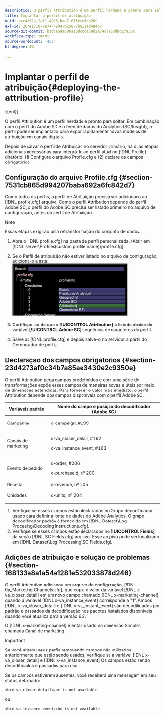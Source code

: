 ```yaml
---
description: O perfil Attribution é um perfil herdado e pronto para soltar. Em combinação com o perfil do Adobe SC e o feed de dados do Analytics (SC/Insight), o perfil pode ser implantado para expor rapidamente novos modelos de atribuição em canais digitais.
title: Implantar o perfil de atribuição
uuid: acc4e92a-2af1-4993-bae7-015ece3da26c
exl-id: 287e1710-7e74-4904-b258-7b811ad484b7
source-git-commit: b1dda69a606a16dccca30d2a74c7e63dbd27936c
workflow-type: tm+mt
source-wordcount: '437'
ht-degree: 3%

---
```


# Implantar o perfil de atribuição{#deploying-the-attribution-profile}

{{eol}}

O perfil Attribution é um perfil herdado e pronto para soltar. Em combinação com o perfil do Adobe SC e o feed de dados do Analytics (SC/Insight), o perfil pode ser implantado para expor rapidamente novos modelos de atribuição em canais digitais.

Depois de salvar o perfil de Atribuição no servidor primário, há duas etapas adicionais necessárias para integrá-lo ao perfil atual no [!DNL Profile] diretório: (1) Configure o arquivo Profile.cfg e (2) declare os campos obrigatórios.

## Configuração do arquivo Profile.cfg {#section-7531cb865d994207baba692a6fc842d7}

Como todos os perfis, o perfil de Atribuição precisa ser adicionado ao [!DNL profile.cfg] arquivo. Como o perfil Attribution depende do perfil Adobe SC, o perfil do Adobe SC precisa ser listado primeiro no arquivo de configuração, antes do perfil de Atribuição.

>[!NOTE]
>
>Essas etapas exigirão uma retransformação do conjunto de dados.

1. Abra o [!DNL profile.cfg] na pasta de perfil personalizada. (Abrir em [!DNL server\Profiles\(custom profile name)\profile.cfg].

1. Se o Perfil de atribuição não estiver listado no arquivo de configuração, adicione-o à lista. ![](assets/new_profile_cfg.png)

1. Certifique-se de que o **[!UICONTROL Attribution]** é listada abaixo da variável **[!UICONTROL Adobe SC]** sequência de caracteres do perfil.

1. Salve as [!DNL profile.cfg] e depois salve-o no servidor a partir do Gerenciador de perfis.

## Declaração dos campos obrigatórios {#section-23d4273af0c34b7a85ae3430e2c9350e}

O perfil Attribution pega campos predefinidos e com uma série de transformações expõe esses campos de maneiras novas e úteis por meio de dimensões estendidas. Para fornecer o valor mais imediato, o perfil Attribution depende dos campos disponíveis com o perfil Adobe SC.

<table id="table_97751B73CCAA4B96BB162641A178A68A"> 
 <thead> 
  <tr> 
   <th colname="col1" class="entry"> Variáveis padrão </th> 
   <th colname="col2" class="entry"> Nome do campo e posição do decodificador (Adobe SC) </th> 
  </tr>
 </thead>
 <tbody> 
  <tr> 
   <td colname="col1"> Campanha </td> 
   <td colname="col2"> <p>x-campaign, #199 </p> </td> 
  </tr> 
  <tr> 
   <td colname="col1"> Canais de marketing </td> 
   <td colname="col2"> <p>x-va_closer_detail, #162 </p> <p>x-va_instance_event, #163 </p> </td> 
  </tr> 
  <tr> 
   <td colname="col1"> Evento de pedido </td> 
   <td colname="col2"> <p>x-order, #206 </p> <p>x-purchaseid, nº 200 </p> </td> 
  </tr> 
  <tr> 
   <td colname="col1"> Receita </td> 
   <td colname="col2"> x-revenue, nº 205 </td> 
  </tr> 
  <tr> 
   <td colname="col1"> Unidades </td> 
   <td colname="col2"> <p>x-units, nº 204 </p> </td> 
  </tr> 
 </tbody> 
</table>

1. Verifique se esses campos estão declarados no Grupo decodificador usado para definir a fonte de dados do Adobe Analytics. O grupo decodificador padrão é fornecido em [!DNL Dataset\Log Procesing\Decoding Instructions.cfg].
1. Verifique se esses campos estão declarados no **[!UICONTROL Fields]** da seção [!DNL SC Fields.cfg] arquivo. Esse arquivo pode ser localizado em [!DNL Dataset\Log Processing\SC Fields.cfg].

## Adições de atribuição e solução de problemas {#section-168133a8a1a54e1281e532033878d246}

O perfil Attribution adicionou um arquivo de configuração, [!DNL 0a_Marketing Channels.cfg], que copia o valor da variável [!DNL x-va_closer_detail] em um novo campo chamado [!DNL x-marketing-channel], quando a variável [!DNL x-va_instance_event] corresponde a &quot;1&quot;. Ambos [!DNL x-va_closer_detail] e [!DNL x-va_instant_event] são decodificados por padrão e passados da decodificação nos pacotes instalados disponíveis quando você atualiza para a versão 6.2.

O [!DNL x-marketing-channel] é então usado na dimensão Simples chamada Canal de marketing.

>[!IMPORTANT]
>
>Se você alterou seus perfis removendo campos não utilizados anteriormente que estão sendo usados, verifique se a variável [!DNL x-va_closer_detail] e [!DNL x-va_instance_event] Os campos estão sendo decodificados e passados para uso.

Se os campos estiverem ausentes, você receberá uma mensagem em seu status detalhado:

```
<b>x-va_closer_detail</b> is not available
```

ou

```
<b>x-va_instance_event</b> is not available
```
